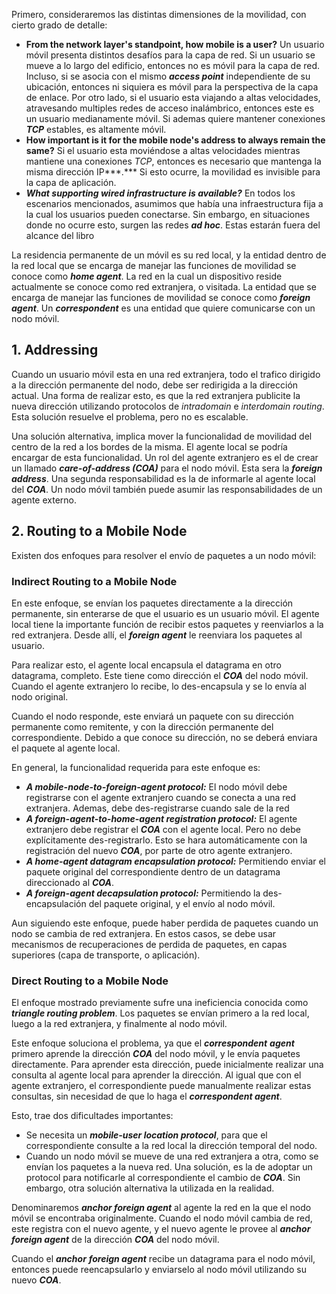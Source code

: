 Primero, consideraremos las distintas dimensiones de la movilidad, con cierto grado de detalle:

- **From the network layer's standpoint, how mobile is a user?** Un usuario móvil presenta distintos desafíos para la capa de red. Si un usuario se mueve a lo largo del edificio, entonces no es móvil para la capa de red. Incluso, si se asocia con el mismo ***access point*** independiente de su ubicación, entonces ni siquiera es móvil para la perspectiva de la capa de enlace. Por otro lado, si el usuario esta viajando a altas velocidades, atravesando multiples redes de acceso inalámbrico, entonces este es un usuario medianamente móvil. Si ademas quiere mantener conexiones ***TCP*** estables, es altamente móvil.
- **How important is it for the mobile node's address to always remain the same?** Si el usuario esta moviéndose a altas velocidades mientras mantiene una conexiones *TCP*, entonces es necesario que mantenga la misma dirección IP***.*** Si esto ocurre, la movilidad es invisible para la capa de aplicación.
- ***What supporting wired infrastructure is available?*** En todos los escenarios mencionados, asumimos que había una infraestructura fija a la cual los usuarios pueden conectarse. Sin embargo, en situaciones donde no ocurre esto, surgen las redes ***ad hoc***. Estas estarán fuera del alcance del libro

La residencia permanente de un móvil es su red local, y la entidad dentro de la red local que se encarga de manejar las funciones de movilidad se conoce como ***home agent***. La red en la cual un dispositivo reside actualmente se conoce como red extranjera, o visitada. La entidad que se encarga de manejar las funciones de movilidad se conoce como ***foreign agent***. Un ***correspondent*** es una entidad que quiere comunicarse con un nodo móvil.

## 1. Addressing

Cuando un usuario móvil esta en una red extranjera, todo el trafico dirigido a la dirección permanente del nodo, debe ser redirigida a la dirección actual. Una forma de realizar esto, es que la red extranjera publicite la nueva dirección utilizando protocolos de *intradomain* e *interdomain* *routing*. Esta solución resuelve el problema, pero no es escalable.

Una solución alternativa, implica mover la funcionalidad de movilidad del centro de la red a los bordes de la misma. El agente local se podría encargar de esta funcionalidad. Un rol del agente extranjero es el de crear un llamado ***care-of-address (COA)*** para el nodo móvil. Esta sera la ***foreign address***. Una segunda responsabilidad es la de informarle al agente local del ***COA***. Un nodo móvil también puede asumir las responsabilidades de un agente externo.

## 2. Routing to a Mobile Node

Existen dos enfoques para resolver el envío de paquetes a un nodo móvil:

### Indirect Routing to a Mobile Node

En este enfoque, se envían los paquetes directamente a la dirección permanente, sin enterarse de que el usuario es un usuario móvil. El agente local tiene la importante función de recibir estos paquetes y reenviarlos a la red extranjera. Desde allí, el ***foreign agent*** le reenviara los paquetes al usuario.

Para realizar esto, el agente local encapsula el datagrama en otro datagrama, completo. Este tiene como dirección el ***COA*** del nodo móvil. Cuando el agente extranjero lo recibe, lo des-encapsula y se lo envía al nodo original.

Cuando el nodo responde, este enviará un paquete con su dirección permanente como remitente, y con la dirección permanente del correspondiente. Debido a que conoce su dirección, no se deberá enviara el paquete al agente local.

En general, la funcionalidad requerida para este enfoque es:

- ***A mobile-node-to-foreign-agent protocol:*** El nodo móvil debe registrarse con el agente extranjero cuando se conecta a una red extranjera. Ademas, debe des-registrarse cuando sale de la red
- ***A foreign-agent-to-home-agent registration protocol:*** El agente extranjero debe registrar el ***COA*** con el agente local. Pero no debe explícitamente des-registrarlo. Esto se hara automáticamente con la registración del nuevo ***COA***, por parte de otro agente extranjero.
- ***A home-agent datagram encapsulation protocol:*** Permitiendo enviar el paquete original del correspondiente dentro de un datagrama direccionado al ***COA***.
- ***A foreign-agent decapsulation protocol:*** Permitiendo la des-encapsulación del paquete original, y el envío al nodo móvil.

Aun siguiendo este enfoque, puede haber perdida de paquetes cuando un nodo se cambia de red extranjera. En estos casos, se debe usar mecanismos de recuperaciones de perdida de paquetes, en capas superiores (capa de transporte, o aplicación).

### Direct Routing to a Mobile Node

El enfoque mostrado previamente sufre una ineficiencia conocida como ***triangle routing problem***. Los paquetes se envían primero a la red local, luego a la red extranjera, y finalmente al nodo móvil.

Este enfoque soluciona el problema, ya que el ***correspondent*** ***agent*** primero aprende la dirección ***COA*** del nodo móvil, y le envía paquetes directamente. Para aprender esta dirección, puede inicialmente realizar una consulta al agente local para aprender la dirección. Al igual que con el agente extranjero, el correspondiente puede manualmente realizar estas consultas, sin necesidad de que lo haga el ***correspondent agent***.

Esto, trae dos dificultades importantes:

- Se necesita un ***mobile-user location protocol***, para que el correspondiente consulte a la red local la dirección temporal del nodo.
- Cuando un nodo móvil se mueve de una red extranjera a otra, como se envían los paquetes a la nueva red. Una solución, es la de adoptar un protocol para notificarle al correspondiente el cambio de ***COA***. Sin embargo, otra solución alternativa la utilizada en la realidad.

Denominaremos ***anchor foreign agent*** al agente la red en la que el nodo móvil se encontraba originalmente. Cuando el nodo móvil cambia de red, este registra con el nuevo agente, y el nuevo agente le provee al ***anchor foreign agent*** de la dirección ***COA*** del nodo móvil.

Cuando el ***anchor*** ***foreign agent*** recibe un datagrama para el nodo móvil, entonces puede reencapsularlo y enviarselo al nodo móvil utilizando su nuevo ***COA***.
